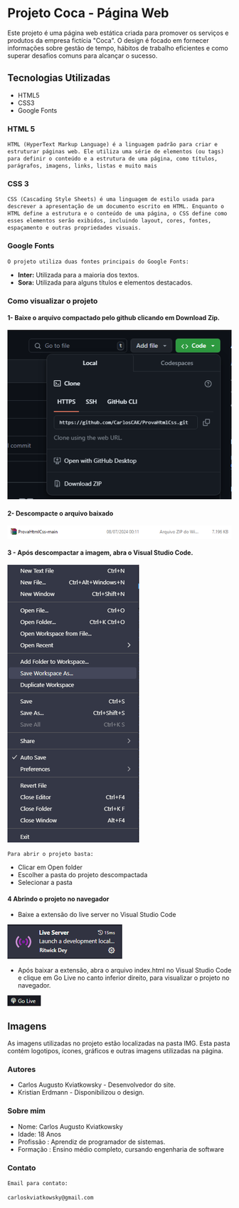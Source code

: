 # Projeto Coca - Página Web

Este projeto é uma página web estática criada para promover os serviços e produtos da empresa fictícia "Coca". O design é focado em fornecer informações sobre gestão de tempo, hábitos de trabalho eficientes e como superar desafios comuns para alcançar o sucesso.

## Tecnologias Utilizadas

- HTML5
- CSS3
- Google Fonts

### HTML 5

    HTML (HyperText Markup Language) é a linguagem padrão para criar e estruturar páginas web. Ele utiliza uma série de elementos (ou tags) para definir o conteúdo e a estrutura de uma página, como títulos, parágrafos, imagens, links, listas e muito mais

### CSS 3

    CSS (Cascading Style Sheets) é uma linguagem de estilo usada para descrever a apresentação de um documento escrito em HTML. Enquanto o HTML define a estrutura e o conteúdo de uma página, o CSS define como esses elementos serão exibidos, incluindo layout, cores, fontes, espaçamento e outras propriedades visuais.

### Google Fonts 

    O projeto utiliza duas fontes principais do Google Fonts:

- **Inter:** Utilizada para a maioria dos textos.
- **Sora:** Utilizada para alguns títulos e elementos destacados.

### Como visualizar o projeto 

####    1- Baixe o arquivo compactado pelo github clicando em Download Zip.
![download-projeto](</imgReadMe/Dowload.png>)

####   2- Descompacte o arquivo baixado 

![descompactando](</imgReadMe/Descompactar.png>)

#### 3 - Após descompactar a imagem, abra o Visual Studio Code. 

![Abrindo-o-Projeto](</imgReadMe/vscode-options.png>)

    Para abrir o projeto basta:

-   Clicar em Open folder
-   Escolher a pasta do projeto descompactada
-   Selecionar a pasta

#### 4 Abrindo o projeto no navegador
    
-   Baixe a extensão do live server no Visual Studio Code

![live-server](</imgReadMe/Live-Server.png>)

-   Após baixar a extensão, abra o arquivo index.html no Visual Studio Code e clique em Go Live no canto inferior direito, para visualizar o projeto no navegador.

![Go-Live](</imgReadMe/go-live.png>)

## Imagens

As imagens utilizadas no projeto estão localizadas na pasta IMG. Esta pasta contém logotipos, ícones, gráficos e outras imagens utilizadas na página.

### Autores

-   Carlos Augusto Kviatkowsky - Desenvolvedor do site.
-   Kristian Erdmann - Disponibilizou o design.

### Sobre mim

- Nome: Carlos Augusto Kviatkowsky
- Idade: 18 Anos
- Profissão : Aprendiz de programador de sistemas.
- Formação : Ensino médio completo, cursando engenharia de software

### Contato

    Email para contato:

    carloskviatkowsky@gmail.com


